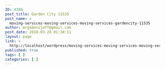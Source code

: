 ```yaml
---
ID: 4308
post_title: Garden City 11535
post_name: >
  moving-services-moving-services-moving-services-gardencity-11535
author: mrgabonijeff@gmail.com
post_date: 2018-03-28 01:38:11
layout: page
link: >
  http://localhost/wordpress/moving-services-moving-services-moving-services-gardencity-11535/
published: true
tags: [ ]
categories: [ ]
---
```

